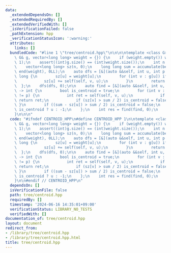 ```yaml
---
data:
  _extendedDependsOn: []
  _extendedRequiredBy: []
  _extendedVerifiedWith: []
  _isVerificationFailed: false
  _pathExtension: hpp
  _verificationStatusIcon: ':warning:'
  attributes:
    links: []
  bundledCode: "#line 1 \"tree/centroid.hpp\"\n\n\n\ntemplate <class G>\nint centroid(const\
    \ G& g, vector<long long> weight = {}) {\n    if (weight.empty()) weight.assign(g.size(),\
    \ 1);\n    assert((int)g.size() == (int)weight.size());\n    int n = g.size();\n\
    \    vector<long long> sz(n, 0);\n    long long sum = accumulate(begin(weight),\
    \ end(weight), 0LL);\n    auto dfs = [&](auto &&self, int u, int p = -1) -> long\
    \ long {\n        sz[u] = weight[u];\n        for (int v : g[u]) if (v != p) {\n\
    \            sz[u] += self(self, v, u);\n        }\n        return sz[u];\n  \
    \  };\n    dfs(dfs, 0);\n\n    auto find = [&](auto &&self, int u, int p = -1)\
    \ -> int {\n        bool is_centroid = true;\n        for (int v : g[u]) if (v\
    \ != p) {\n            int ret = self(self, v, u);\n            if (ret != -1)\
    \ return ret;\n            if (sz[v] > sum / 2) is_centroid = false;\n       \
    \ }\n        if ((sum - sz[u]) > sum / 2) is_centroid = false;\n        return\
    \ is_centroid ? u : -1;\n    };\n    int res = find(find, 0);\n    return res;\n\
    }\n\n\n"
  code: "#ifndef CENTROID_HPP\n#define CENTROID_HPP 1\n\ntemplate <class G>\nint centroid(const\
    \ G& g, vector<long long> weight = {}) {\n    if (weight.empty()) weight.assign(g.size(),\
    \ 1);\n    assert((int)g.size() == (int)weight.size());\n    int n = g.size();\n\
    \    vector<long long> sz(n, 0);\n    long long sum = accumulate(begin(weight),\
    \ end(weight), 0LL);\n    auto dfs = [&](auto &&self, int u, int p = -1) -> long\
    \ long {\n        sz[u] = weight[u];\n        for (int v : g[u]) if (v != p) {\n\
    \            sz[u] += self(self, v, u);\n        }\n        return sz[u];\n  \
    \  };\n    dfs(dfs, 0);\n\n    auto find = [&](auto &&self, int u, int p = -1)\
    \ -> int {\n        bool is_centroid = true;\n        for (int v : g[u]) if (v\
    \ != p) {\n            int ret = self(self, v, u);\n            if (ret != -1)\
    \ return ret;\n            if (sz[v] > sum / 2) is_centroid = false;\n       \
    \ }\n        if ((sum - sz[u]) > sum / 2) is_centroid = false;\n        return\
    \ is_centroid ? u : -1;\n    };\n    int res = find(find, 0);\n    return res;\n\
    }\n\n#endif // CENTROID_HPP\n"
  dependsOn: []
  isVerificationFile: false
  path: tree/centroid.hpp
  requiredBy: []
  timestamp: '2024-06-16 14:35:01+09:00'
  verificationStatus: LIBRARY_NO_TESTS
  verifiedWith: []
documentation_of: tree/centroid.hpp
layout: document
redirect_from:
- /library/tree/centroid.hpp
- /library/tree/centroid.hpp.html
title: tree/centroid.hpp
---
```

